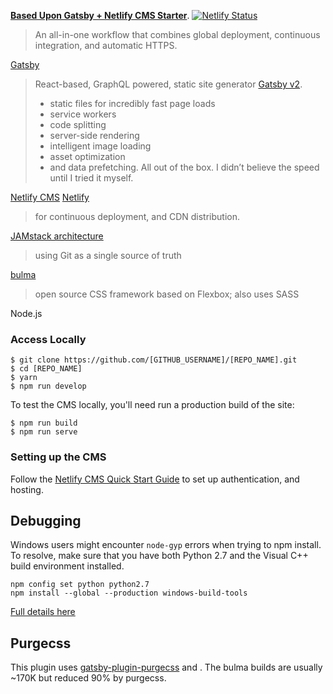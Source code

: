 **[Based Upon Gatsby + Netlify CMS Starter](https://gatsby-netlify-cms.netlify.com/)**.
[![Netlify Status](https://api.netlify.com/api/v1/badges/b654c94e-08a6-4b79-b443-7837581b1d8d/deploy-status)](https://app.netlify.com/sites/gatsby-starter-netlify-cms-ci/deploys)
>	An all-in-one workflow that combines global deployment, continuous integration, and automatic HTTPS.



[Gatsby](https://www.gatsbyjs.org/docs/)
> React-based, GraphQL powered, static site generator
> [Gatsby v2](https://www.gatsbyjs.org/blog/2018-09-17-gatsby-v2/).
> - static files for incredibly fast page loads
> - service workers
> - code splitting
> - server-side rendering
> - intelligent image loading
> - asset optimization
> - and data prefetching. All out of the box. I didn’t believe the speed until I tried it myself.

[Netlify CMS](https://www.netlifycms.org)
[Netlify](https://www.netlify.com) 
>for continuous deployment, and CDN distribution.

[JAMstack architecture](https://jamstack.org)
> using Git as a single source of truth

[bulma](https://bulma.io/)
> open source CSS framework based on Flexbox; also uses SASS

Node.js

### Access Locally
```
$ git clone https://github.com/[GITHUB_USERNAME]/[REPO_NAME].git
$ cd [REPO_NAME]
$ yarn
$ npm run develop
```
To test the CMS locally, you'll need run a production build of the site:
```
$ npm run build
$ npm run serve
```

### Setting up the CMS
Follow the [Netlify CMS Quick Start Guide](https://www.netlifycms.org/docs/quick-start/#authentication) to set up authentication, and hosting.

## Debugging
Windows users might encounter ```node-gyp``` errors when trying to npm install.
To resolve, make sure that you have both Python 2.7 and the Visual C++ build environment installed.
```
npm config set python python2.7
npm install --global --production windows-build-tools
```

[Full details here](https://www.npmjs.com/package/node-gyp 'NPM node-gyp page')

## Purgecss
This plugin uses [gatsby-plugin-purgecss](https://www.gatsbyjs.org/packages/gatsby-plugin-purgecss/) and . The bulma builds are usually ~170K but reduced 90% by purgecss.
